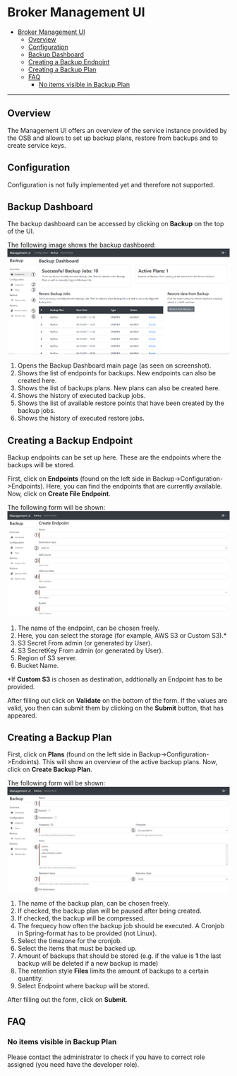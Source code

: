 # Broker Management UI

- [Broker Management UI](#broker-management-ui)
  - [Overview](#overview)
  - [Configuration](#configuration)
  - [Backup Dashboard](#backup-dashboard)
  - [Creating a Backup Endpoint](#creating-a-backup-endpoint)
  - [Creating a Backup Plan](#creating-a-backup-plan)
  - [FAQ](#faq)
    - [No items visible in Backup Plan](#no-items-visible-in-backup-plan)

---

## Overview

The Management UI offers an overview of the service instance provided by the OSB and allows to set up backup plans, restore from backups and to create service keys.

## Configuration

Configuration is not fully implemented yet and therefore not supported.

## Backup Dashboard

The backup dashboard can be accessed by clicking on **Backup** on the top of the UI.

The following image shows the backup dashboard:
![Backup Dashboard](../assets/dashboard-backup-withdata-nummeriert.png)

1. Opens the Backup Dashboard main page (as seen on screenshot).
2. Shows the list of endpoints for backups. New endpoints can also be created here.
3. Shows the list of backups plans. New plans can also be created here.
4. Shows the history of executed backup jobs.
5. Shows the list of available restore points that have been created by the backup jobs.
6. Shows the history of executed restore jobs.

## Creating a Backup Endpoint

Backup endpoints can be set up here. These are the endpoints where the backups will be stored.

First, click on **Endpoints** (found on the left side in Backup->Configuration->Endpoints). Here, you can find the endpoints that are currently available. Now, click on **Create File Endpoint**.

The following form will be shown:
![Create File Endpoint](../assets/Dashboard-Backup-CreateEndpoint-Nummeriert.png)

1. The name of the endpoint, can be chosen freely.
2. Here, you can select the storage (for example, AWS S3 or Custom S3).*
3. S3 Secret From admin (or generated by User).
4. S3 SecretKey From admin (or generated by User).
5. Region of S3 server.
6. Bucket Name.

\*If **Custom S3** is chosen as destination, addtionally an Endpoint has to be provided.

After filling out click on **Validate** on the bottom of the form. If the values are valid, you then can submit them by clicking on the **Submit** button, that has appeared.

## Creating a Backup Plan

First, click on **Plans** (found on the left side in Backup->Configuration->Endoints). This will show an overview of the active backup plans. Now, click on **Create Backup Plan**.

The following form will be shown:
![Create Backup Plan](../assets/Dashboard-Backup-CreatePlan-Nummeriert.png)

1. The name of the backup plan, can be chosen freely.
2. If checked, the backup plan will be paused after being created.
3. If checked, the backup will be compressed.
4. The frequecy how often the backup job should be executed. A Cronjob in Spring-format has to be provided (not Linux).
5. Select the timezone for the cronjob.
6. Select the items that must be backed up.
7. Amount of backups that should be stored (e.g. if the value is **1** the last backup will be deleted if a new backup is made)
8. The retention style **Files** limits the amount of backups to a certain quantity.
9. Select Endpoint where backup will be stored.

After filling out the form, click on **Submit**.

## FAQ

### No items visible in Backup Plan
Please contact the administrator to check if you have to correct role assigned (you need have the developer role).